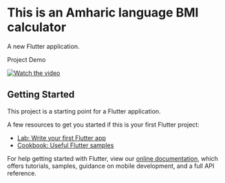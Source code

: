 # This is an Amharic language BMI calculator

A new Flutter application.

Project Demo

[![Watch the video](https://i.imgur.com/vKb2F1B.png)](https://user-images.githubusercontent.com/46082799/154282344-a3b963b2-ab87-4686-82e3-a1183b47c4bb.mp4)









## Getting Started

This project is a starting point for a Flutter application.

A few resources to get you started if this is your first Flutter project:





- [Lab: Write your first Flutter app](https://flutter.dev/docs/get-started/codelab)
- [Cookbook: Useful Flutter samples](https://flutter.dev/docs/cookbook)

For help getting started with Flutter, view our
[online documentation](https://flutter.dev/docs), which offers tutorials,
samples, guidance on mobile development, and a full API reference.
